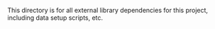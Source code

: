 This directory is for all external library dependencies for this project,
including data setup scripts, etc.

